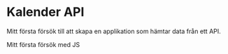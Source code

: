 # Kalender API

 Mitt första försök till att skapa en applikation som hämtar data från ett API.
 
 Mitt första försök med JS
